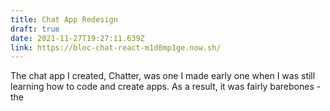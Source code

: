 ```yaml
---
title: Chat App Redesign
draft: true
date: 2021-11-27T19:27:11.639Z
link: https://bloc-chat-react-m1d0mp1ge.now.sh/
---
```

The chat app I created, Chatter, was one I made early one when I was still learning how to code and create apps. As a result, it was fairly barebones - the